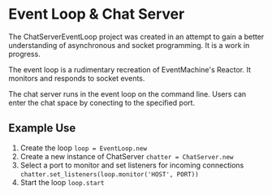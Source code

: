 Event Loop & Chat Server
=========

The ChatServerEventLoop project was created in an attempt to gain a better understanding of asynchronous and socket programming. It is a work in progress. 

The event loop is a rudimentary recreation of EventMachine's Reactor. It monitors and responds to socket events. 

The chat server runs in the event loop on the command line. Users can enter the chat space by conecting to the specified port. 

## Example Use

1. Create the loop ```loop = EventLoop.new``` 
2. Create a new instance of ChatServer ```chatter = ChatServer.new```
3. Select a port to monitor and set listeners for incoming connections ```chatter.set_listeners(loop.monitor('HOST', PORT))``` 
4. Start the loop ```loop.start```